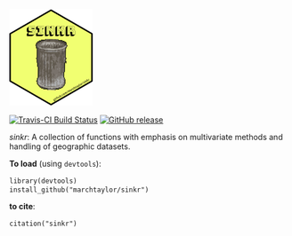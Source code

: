 <img src= "hexSticker/hexSticker_sinkr.png" width="150">


[![Travis-CI Build Status](https://travis-ci.org/marchtaylor/sinkr.svg?branch=master)](https://travis-ci.org/marchtaylor/sinkr)
[![GitHub release](https://img.shields.io/github/release/marchtaylor/sinkr.svg)](https://github.com/marchtaylor/sinkr/releases)


*sinkr*: A collection of functions with emphasis on multivariate methods and handling of geographic datasets.

**To load** (using `devtools`):
```
library(devtools)
install_github("marchtaylor/sinkr")
```

**to cite**:
```
citation("sinkr")
```

